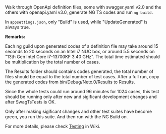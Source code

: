 Walk through OpenApi definition files, some with swagger.yaml v2.0 and the others with openapi.yaml v3.0, generate NG TS codes and run `ng build`.

In `appsettings.json`, only "Build" is used, while "UpdateGenerated" is always true.

**Remarks:**

Each ng guild upon generated codes of a definition file may take around 15 seconds to 20 seconds on an Intel i7 NUC box, or around 5.5 seconds on "13th Gen Intel Core i7-13700KF 3.40 GHz". The total time estimated should be multiplication by the total number of cases.

The Results folder should contains codes generated, the total number of files should be equal to the total number of test cases. After a full run, copy the generated codes from bin/Debug/Netx.0/Results to Results. 

Since the whole tests could run around 96 minutes for 1024 cases, this test should be running only after new and sigificant development changes and after SwagTsTests is OK.

Only after making sigificant changes and other test suites have become green, you run this suite. And then run with the NG Build on.

For more details, please check [Testing](https://github.com/zijianhuang/openapiclientgen/wiki/Testing) in Wiki.
